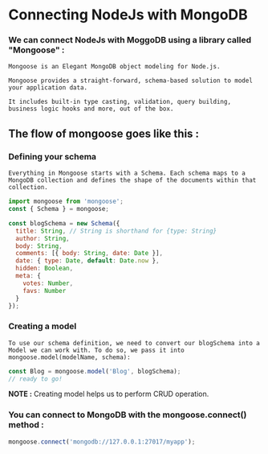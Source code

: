 # Connecting NodeJs with MongoDB

### We can connect NodeJs with MoggoDB using a library called "Mongoose" :
    Mongoose is an Elegant MongoDB object modeling for Node.js.

    Mongoose provides a straight-forward, schema-based solution to model your application data. 
    
    It includes built-in type casting, validation, query building, business logic hooks and more, out of the box.

## The flow of mongoose goes like this :

### Defining your schema
    Everything in Mongoose starts with a Schema. Each schema maps to a MongoDB collection and defines the shape of the documents within that collection.
```javascript
import mongoose from 'mongoose';
const { Schema } = mongoose;

const blogSchema = new Schema({
  title: String, // String is shorthand for {type: String}
  author: String,
  body: String,
  comments: [{ body: String, date: Date }],
  date: { type: Date, default: Date.now },
  hidden: Boolean,
  meta: {
    votes: Number,
    favs: Number
  }
});
```
### Creating a model
    To use our schema definition, we need to convert our blogSchema into a Model we can work with. To do so, we pass it into mongoose.model(modelName, schema):
```javascript
const Blog = mongoose.model('Blog', blogSchema);
// ready to go!
```
__NOTE :__ Creating model helps us to perform CRUD operation.

### You can connect to MongoDB with the mongoose.connect() method :
```javascript
mongoose.connect('mongodb://127.0.0.1:27017/myapp');
```